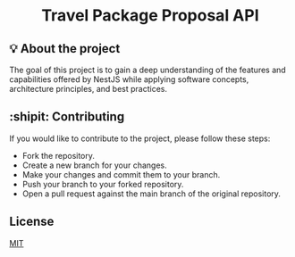 <h1 align="center">Travel Package Proposal API</h1>

## :bulb: About the project

The goal of this project is to gain a deep understanding of the features and capabilities offered by NestJS while applying software concepts, architecture principles, and best practices. 

## :shipit: Contributing

If you would like to contribute to the project, please follow these steps:

- Fork the repository.
- Create a new branch for your changes.
- Make your changes and commit them to your branch.
- Push your branch to your forked repository.
- Open a pull request against the main branch of the original repository.

## License

[MIT](https://choosealicense.com/licenses/mit/)
